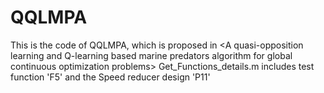 # QQLMPA
This is the code of QQLMPA, which is proposed in &lt;A quasi-opposition learning and Q-learning based marine predators algorithm for global continuous optimization problems>
Get_Functions_details.m includes test function 'F5' and the Speed reducer design 'P11'
